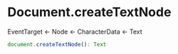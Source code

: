 # Document.createTextNode

EventTarget <- Node <- CharacterData <- Text

```js
document.createTextNode(): Text
```
